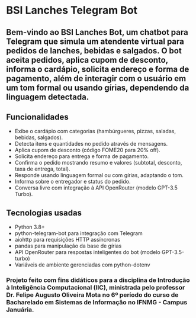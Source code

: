 # BSI Lanches Telegram Bot

## Bem-vindo ao BSI Lanches Bot, um chatbot para Telegram que simula um atendente virtual para pedidos de lanches, bebidas e salgados. O bot aceita pedidos, aplica cupom de desconto, informa o cardápio, solicita endereço e forma de pagamento, além de interagir com o usuário em um tom formal ou usando gírias, dependendo da linguagem detectada.

## Funcionalidades
- Exibe o cardápio com categorias (hambúrgueres, pizzas, saladas, bebidas, salgados).
- Detecta itens e quantidades no pedido através de mensagens.
- Aplica cupom de desconto (código FOME20 para 20% off).
- Solicita endereço para entrega e forma de pagamento.
- Confirma o pedido mostrando resumo e valores (subtotal, desconto, taxa de entrega, total).
- Responde usando linguagem formal ou com gírias, adaptando o tom.
- Informa sobre o entregador e status do pedido.
- Conversa livre com integração à API OpenRouter (modelo GPT-3.5 Turbo).

## Tecnologias usadas
- Python 3.8+
- python-telegram-bot para integração com Telegram
- aiohttp para requisições HTTP assíncronas
- pandas para manipulação da base de gírias
- API OpenRouter para respostas inteligentes do bot (modelo GPT-3.5-turbo)
- Variáveis de ambiente gerenciadas com python-dotenv

### Projeto feito com fins didáticos para a disciplina de Introdução à Inteligência Computacional (IIC), ministrada pelo professor Dr. Felipe Augusto Oliveira Mota no 6º período do curso de Bacharelado em Sistemas de Informação no IFNMG - Campus Januária.
